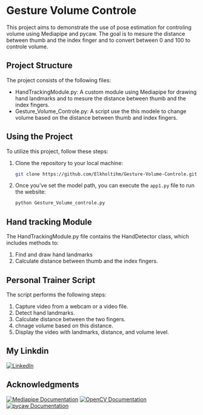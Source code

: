 # Gesture Volume Controle
This project aims to demonstrate the use of pose estimation for controling volume using Mediapipe and pycaw. The goal is to mesure the distance between thumb and the index finger and to convert between 0 and 100 to controle volume.

## Project Structure
The project consists of the following files:

* HandTrackingModule.py: A custom module using Mediapipe for drawing hand landmarks and to mesure the distance between thumb and the index fingers.
* Gesture_Volume_Controle.py: A script use the this modele to change volume based on the distance between thumb and index fingers.

## Using the Project
To utilize this project, follow these steps:

1. Clone the repository to your local machine:
    ```bash
    git clone https://github.com/Elkholtihm/Gesture-Volume-Controle.git
    ```
2. Once you've set the model path, you can execute the `app1.py` file to run the website:
    ```bash
    python Gesture_Volume_controle.py
    ```
   
## Hand tracking Module
The HandTrackingModule.py file contains the HandDetector class, which includes methods to:

1. Find and draw hand landmarks
2. Calculate distance between thumb and the index fingers.

## Personal Trainer Script
The script performs the following steps:

1. Capture video from a webcam or a video file.
2. Detect hand landmarks.
3. Calculate distance between the two fingers.
4. chnage volume based on this distance.
5. Display the video with landmarks, distance, and volume level.

## My Linkdin
[![LinkedIn](https://img.shields.io/badge/LinkedIn-0077B5?style=for-the-badge&logo=linkedin&logoColor=white)](https://www.linkedin.com/in/hamza-kholti-075288209/)

## Acknowledgments
[![Mediapipe Documentation](https://img.shields.io/badge/Mediapipe-Documentation-0A66C2?style=for-the-badge&logo=mediapipe&logoColor=white)](https://ai.google.dev/edge/mediapipe/solutions/guide) 
[![OpenCV Documentation](https://img.shields.io/badge/OpenCV-Documentation-5C3EE8?style=for-the-badge&logo=opencv&logoColor=white)](https://docs.opencv.org/4.x/d6/d00/tutorial_py_root.html)
[![pycaw Documentation](https://img.shields.io/badge/pycaw-Documentation-FF0000?style=for-the-badge&logo=python&logoColor=white)](https://github.com/AndreMiras/pycaw)

